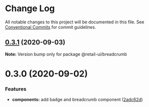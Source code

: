 # Change Log

All notable changes to this project will be documented in this file.
See [Conventional Commits](https://conventionalcommits.org) for commit guidelines.

## [0.3.1](https://github.com/sondh0127/retail-ui/compare/@retail-ui/breadcrumb@0.3.0...@retail-ui/breadcrumb@0.3.1) (2020-09-03)

**Note:** Version bump only for package @retail-ui/breadcrumb

# 0.3.0 (2020-09-02)

### Features

- **components:** add badge and breadcrumb component ([2adc62d](https://github.com/sondh0127/retail-ui/commit/2adc62d38280eccc5c2ec5f714a48217c622cb3b))
